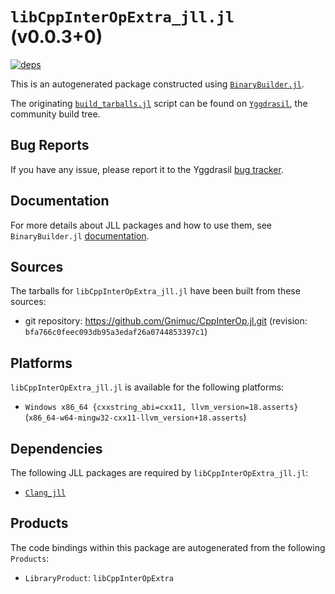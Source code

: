 # `libCppInterOpExtra_jll.jl` (v0.0.3+0)

[![deps](https://juliahub.com/docs/libCppInterOpExtra_jll/deps.svg)](https://juliahub.com/ui/Packages/General/libCppInterOpExtra_jll/)

This is an autogenerated package constructed using [`BinaryBuilder.jl`](https://github.com/JuliaPackaging/BinaryBuilder.jl).

The originating [`build_tarballs.jl`](https://github.com/JuliaPackaging/Yggdrasil/blob/15edded222a1b8d72ae637d17d58cb0a7f6d48d2/L/libCppInterOpExtra/build_tarballs.jl) script can be found on [`Yggdrasil`](https://github.com/JuliaPackaging/Yggdrasil/), the community build tree.

## Bug Reports

If you have any issue, please report it to the Yggdrasil [bug tracker](https://github.com/JuliaPackaging/Yggdrasil/issues).

## Documentation

For more details about JLL packages and how to use them, see `BinaryBuilder.jl` [documentation](https://docs.binarybuilder.org/stable/jll/).

## Sources

The tarballs for `libCppInterOpExtra_jll.jl` have been built from these sources:

* git repository: https://github.com/Gnimuc/CppInterOp.jl.git (revision: `bfa766c0feec093db95a3edaf26a0744853397c1`)

## Platforms

`libCppInterOpExtra_jll.jl` is available for the following platforms:

* `Windows x86_64 {cxxstring_abi=cxx11, llvm_version=18.asserts}` (`x86_64-w64-mingw32-cxx11-llvm_version+18.asserts`)

## Dependencies

The following JLL packages are required by `libCppInterOpExtra_jll.jl`:

* [`Clang_jll`](https://github.com/JuliaBinaryWrappers/Clang_jll.jl)

## Products

The code bindings within this package are autogenerated from the following `Products`:

* `LibraryProduct`: `libCppInterOpExtra`
